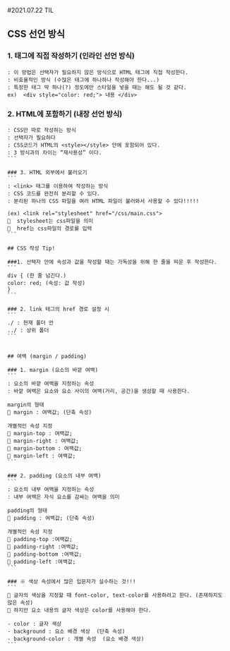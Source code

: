 #2021.07.22 TIL

## CSS 선언 방식

### 1. 태그에 직접 작성하기 (인라인 선언 방식)
```
: 이 방법은 선택자가 필요하지 않은 방식으로 HTML 태그에 직접 작성한다.
: 비효율적인 방식 (수많은 태그에 하나하나 작성해야 한다...)
: 특정한 태그 딱 하나(?) 정도에만 스타일을 넣을 때는 해도 될 것 같다.
ex)  <div style="color: red;"> 내용 </div>
```

### 2. HTML에 포함하기 (내장 선언 방식)
````
: CSS만 따로 작성하는 방식
: 선택자가 필요하다
: CSS코드가 HTML의 <style></style> 안에 포함되어 있다.
: 3 방식과의 차이는 “재사용성” 이다.
```

### 3. HTML 외부에서 불러오기
```
: <link> 태그를 이용하여 작성하는 방식
: CSS 코드를 완전히 분리할 수 있다.
: 분리된 하나의 CSS 파일을 여러 HTML 파일이 불러와서 사용할 수 있다!!!!!

(ex) <link rel="stylesheet" href="/css/main.css">
  stylesheet는 css파일을 의미
  href는 css파일의 경로를 입력
```

## CSS 작성 Tip!

###1. 선택자 안에 속성과 값을 작성할 때는 가독성을 위해 한 줄을 띄운 후 작성한다.
```
div { (한 줄 넘긴다.)
color: red; (속성: 값 작성)
}
```

### 2. link 태그의 href 경로 설정 시
```
./ : 현재 폴더 안
../ : 상위 폴더
```


## 여백 (margin / padding)

### 1. margin (요소의 바깥 여백)
```
: 요소의 바깥 여백을 지정하는 속성
: 바깥 여백은 요소와 요소 사이의 여백(거리, 공간)을 생성할 때 사용한다.

margin의 형태
 margin : 여백값; (단축 속성)

개별적인 속성 지정
 margin-top : 여백값;
 margin-right : 여백값;
 margin-bottom : 여백값;
 margin-left : 여백값;
```

### 2. padding (요소의 내부 여백)
```
: 요소의 내부 여백을 지정하는 속성
: 내부 여백은 자식 요소를 감싸는 여백을 의미

padding의 형태
 padding : 여백값; (단축 속성)

개별적인 속성 지정
 padding-top :여백값;
 padding-right :여백값;
 padding-bottom :여백값;
 padding-left :여백값;
```

### ※ 색상 속성에서 많은 입문자가 실수하는 것!!!
```
 글자의 색상을 지정할 때 font-color, text-color를 사용하려고 한다. (존재하지도 않은 속성)
 하지만 요소 내용의 글자 색상은 color를 사용해야 한다.

- color : 글자 색상
- background : 요소 배경 색상  (단축 속성)
- background-color : 개별 속성  (요소 배경 색상)
```

